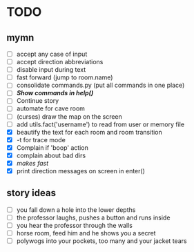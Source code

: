 # TODO

## mymn
- [ ] accept any case of input
- [ ] accept direction abbreviations
- [ ] disable input during text
- [ ] fast forward (jump to room.name)
- [ ] consolidate commands.py (put all commands in one place)
- [ ] ***Show commands in help()***
- [ ] Continue story
- [ ] automate for cave room
- [ ] (curses) draw the map on the screen
- [ ] add utils.fact('username') to read from user or memory file
- [x] beautify the text for each room and room transition
- [x] -t for trace mode
- [x] Complain if 'boop' action
- [x] complain about bad dirs
- [x] *makes fast*
- [x] print direction messages on screen in enter()

## story ideas
- [ ] you fall down a hole into the lower depths
- [ ] the professor laughs, pushes a button and runs inside
- [ ] you hear the professor through the walls
- [ ] horse room, feed him and he shows you a secret
- [ ] polywogs into your pockets, too many and your jacket tears
